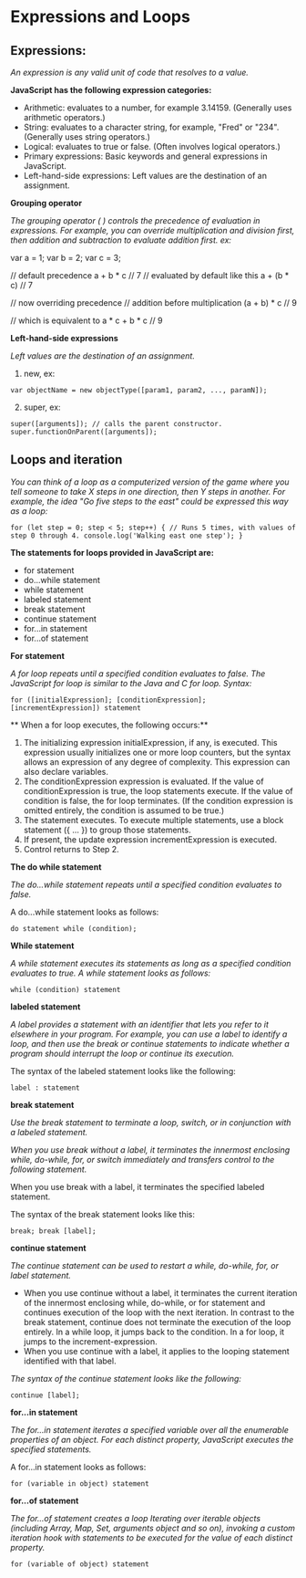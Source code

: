# Expressions and Loops
## Expressions:
*An expression is any valid unit of code that resolves to a value.*

**JavaScript has the following expression categories:**

- Arithmetic: evaluates to a number, for example 3.14159. (Generally uses arithmetic operators.)
- String: evaluates to a character string, for example, "Fred" or "234". (Generally uses string operators.)
- Logical: evaluates to true or false. (Often involves logical operators.)
- Primary expressions: Basic keywords and general expressions in JavaScript.
- Left-hand-side expressions: Left values are the destination of an assignment.

**Grouping operator**

*The grouping operator ( ) controls the precedence of evaluation in expressions. For example, you can override multiplication and division first, then addition and subtraction to evaluate addition first. ex:*

var a = 1;
var b = 2;
var c = 3;

// default precedence
a + b * c     // 7
// evaluated by default like this
a + (b * c)   // 7

// now overriding precedence
// addition before multiplication
(a + b) * c   // 9

// which is equivalent to
a * c + b * c // 9

**Left-hand-side expressions**

*Left values are the destination of an assignment.*

1. new, ex:

`var objectName = new objectType([param1, param2, ..., paramN]);` 

2. super, ex:

`super([arguments]); // calls the parent constructor.
super.functionOnParent([arguments]);`

## Loops and iteration
*You can think of a loop as a computerized version of the game where you tell someone to take X steps in one direction, then Y steps in another. For example, the idea "Go five steps to the east" could be expressed this way as a loop:*

`for (let step = 0; step < 5; step++) {
  // Runs 5 times, with values of step 0 through 4.
  console.log('Walking east one step');
}`

**The statements for loops provided in JavaScript are:**

- for statement
- do...while statement
- while statement
- labeled statement
- break statement
- continue statement
- for...in statement
- for...of statement

**For statement**

*A for loop repeats until a specified condition evaluates to false. The JavaScript for loop is similar to the Java and C for loop. Syntax:*

`for ([initialExpression]; [conditionExpression]; [incrementExpression])
  statement`

 ** When a for loop executes, the following occurs:**

1.  The initializing expression initialExpression, if any, is executed. This expression usually initializes one or more loop counters, but the syntax allows an expression of any degree of complexity. This expression can also declare variables.
2. The conditionExpression expression is evaluated. If the value of conditionExpression is true, the loop statements execute. If the value of condition is false, the for loop terminates. (If the condition expression is omitted entirely, the condition is assumed to be true.)
3. The statement executes. To execute multiple statements, use a block statement ({ ... }) to group those statements.
4. If present, the update expression incrementExpression is executed.
5. Control returns to Step 2.

**The do while statement**

*The do...while statement repeats until a specified condition evaluates to false.*

A do...while statement looks as follows:

`do
  statement
while (condition);`

**While statement**

*A while statement executes its statements as long as a specified condition evaluates to true. A while statement looks as follows:*

`while (condition)
  statement`

**labeled statement**

*A label provides a statement with an identifier that lets you refer to it elsewhere in your program. For example, you can use a label to identify a loop, and then use the break or continue statements to indicate whether a program should interrupt the loop or continue its execution.*

The syntax of the labeled statement looks like the following:

`label :
   statement`

   **break statement**

*Use the break statement to terminate a loop, switch, or in conjunction with a labeled statement.*

*When you use break without a label, it terminates the innermost enclosing while, do-while, for, or switch immediately and transfers control to the following statement.*

When you use break with a label, it terminates the specified labeled statement.

The syntax of the break statement looks like this:

`break;
break [label];`

**continue statement**

*The continue statement can be used to restart a while, do-while, for, or label statement.*

- When you use continue without a label, it terminates the current iteration of the innermost enclosing while, do-while, or for statement and continues execution of the loop with the next iteration. In contrast to the break statement, continue does not terminate the execution of the loop entirely. In a while loop, it jumps back to the condition. In a for loop, it jumps to the increment-expression.
- When you use continue with a label, it applies to the looping statement identified with that label.

*The syntax of the continue statement looks like the following:*

`continue [label];`

**for...in statement**

*The for...in statement iterates a specified variable over all the enumerable properties of an object. For each distinct property, JavaScript executes the specified statements.*

 A for...in statement looks as follows:

`for (variable in object)
  statement`

  **for...of statement**

*The for...of statement creates a loop Iterating over iterable objects (including Array, Map, Set, arguments object and so on), invoking a custom iteration hook with statements to be executed for the value of each distinct property.*

`for (variable of object)
  statement`


